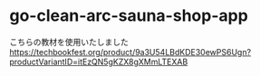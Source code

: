 # go-clean-arc-sauna-shop-app
こちらの教材を使用いたしました
https://techbookfest.org/product/9a3U54LBdKDE30ewPS6Ugn?productVariantID=itEzQN5gKZX8gXMmLTEXAB
